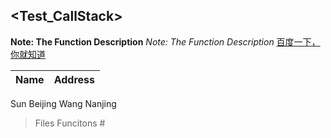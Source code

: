## <Test_CallStack>
**Note: The Function Description** *Note: The Function Description*
[百度一下，你就知道](www.baidu.com)

Name | Address
---- | ------
Sun    Beijing
Wang   Nanjing

> Files
> Funcitons #<Markdown>
